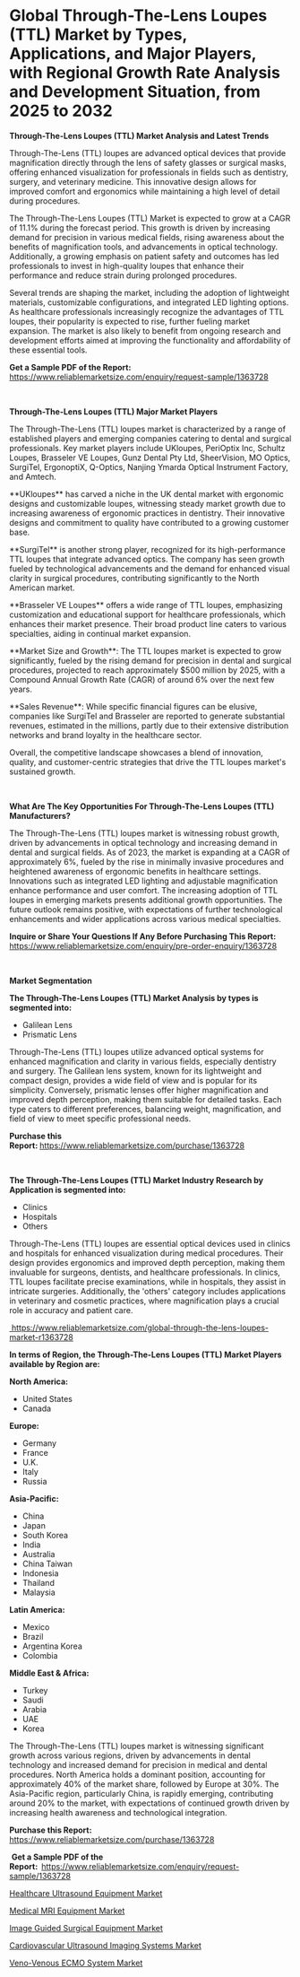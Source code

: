 <p><h1>Global Through-The-Lens Loupes (TTL) Market by Types, Applications, and Major Players, with Regional Growth Rate Analysis and Development Situation, from 2025 to 2032</h1></p><p><strong>Through-The-Lens Loupes (TTL) Market Analysis and Latest Trends</strong></p>
<p><p>Through-The-Lens (TTL) loupes are advanced optical devices that provide magnification directly through the lens of safety glasses or surgical masks, offering enhanced visualization for professionals in fields such as dentistry, surgery, and veterinary medicine. This innovative design allows for improved comfort and ergonomics while maintaining a high level of detail during procedures.</p><p>The Through-The-Lens Loupes (TTL) Market is expected to grow at a CAGR of 11.1% during the forecast period. This growth is driven by increasing demand for precision in various medical fields, rising awareness about the benefits of magnification tools, and advancements in optical technology. Additionally, a growing emphasis on patient safety and outcomes has led professionals to invest in high-quality loupes that enhance their performance and reduce strain during prolonged procedures.</p><p>Several trends are shaping the market, including the adoption of lightweight materials, customizable configurations, and integrated LED lighting options. As healthcare professionals increasingly recognize the advantages of TTL loupes, their popularity is expected to rise, further fueling market expansion. The market is also likely to benefit from ongoing research and development efforts aimed at improving the functionality and affordability of these essential tools.</p></p>
<p><strong>Get a Sample PDF of the Report:&nbsp;</strong> <a href="https://www.reliablemarketsize.com/enquiry/request-sample/1363728?utm_campaign=1845&utm_medium=2&utm_source=Github&utm_content=ia&utm_term=05032025&utm_id=through-the-lens-loupes-ttl">https://www.reliablemarketsize.com/enquiry/request-sample/1363728</a></p>
<p>&nbsp;</p>
<p><strong>Through-The-Lens Loupes (TTL) Major Market Players</strong></p>
<p><p>The Through-The-Lens (TTL) loupes market is characterized by a range of established players and emerging companies catering to dental and surgical professionals. Key market players include UKloupes, PeriOptix Inc, Schultz Loupes, Brasseler VE Loupes, Gunz Dental Pty Ltd, SheerVision, MO Optics, SurgiTel, ErgonoptiX, Q-Optics, Nanjing Ymarda Optical Instrument Factory, and Amtech.</p><p>**UKloupes** has carved a niche in the UK dental market with ergonomic designs and customizable loupes, witnessing steady market growth due to increasing awareness of ergonomic practices in dentistry. Their innovative designs and commitment to quality have contributed to a growing customer base.</p><p>**SurgiTel** is another strong player, recognized for its high-performance TTL loupes that integrate advanced optics. The company has seen growth fueled by technological advancements and the demand for enhanced visual clarity in surgical procedures, contributing significantly to the North American market.</p><p>**Brasseler VE Loupes** offers a wide range of TTL loupes, emphasizing customization and educational support for healthcare professionals, which enhances their market presence. Their broad product line caters to various specialties, aiding in continual market expansion.</p><p>**Market Size and Growth**: The TTL loupes market is expected to grow significantly, fueled by the rising demand for precision in dental and surgical procedures, projected to reach approximately $500 million by 2025, with a Compound Annual Growth Rate (CAGR) of around 6% over the next few years.</p><p>**Sales Revenue**: While specific financial figures can be elusive, companies like SurgiTel and Brasseler are reported to generate substantial revenues, estimated in the millions, partly due to their extensive distribution networks and brand loyalty in the healthcare sector.</p><p>Overall, the competitive landscape showcases a blend of innovation, quality, and customer-centric strategies that drive the TTL loupes market's sustained growth.</p></p>
<p>&nbsp;</p>
<p><strong>What Are The Key Opportunities For Through-The-Lens Loupes (TTL) Manufacturers?</strong></p>
<p><p>The Through-The-Lens (TTL) loupes market is witnessing robust growth, driven by advancements in optical technology and increasing demand in dental and surgical fields. As of 2023, the market is expanding at a CAGR of approximately 6%, fueled by the rise in minimally invasive procedures and heightened awareness of ergonomic benefits in healthcare settings. Innovations such as integrated LED lighting and adjustable magnification enhance performance and user comfort. The increasing adoption of TTL loupes in emerging markets presents additional growth opportunities. The future outlook remains positive, with expectations of further technological enhancements and wider applications across various medical specialties.</p></p>
<p><strong>Inquire or Share Your Questions If Any Before Purchasing This Report:</strong> <a href="https://www.reliablemarketsize.com/enquiry/pre-order-enquiry/1363728?utm_campaign=1845&utm_medium=2&utm_source=Github&utm_content=ia&utm_term=05032025&utm_id=through-the-lens-loupes-ttl">https://www.reliablemarketsize.com/enquiry/pre-order-enquiry/1363728</a></p>
<p>&nbsp;</p>
<p><strong>Market Segmentation</strong></p>
<p><strong>The Through-The-Lens Loupes (TTL) Market Analysis by types is segmented into:</strong></p>
<p><ul><li>Galilean Lens</li><li>Prismatic Lens</li></ul></p>
<p><p>Through-The-Lens (TTL) loupes utilize advanced optical systems for enhanced magnification and clarity in various fields, especially dentistry and surgery. The Galilean lens system, known for its lightweight and compact design, provides a wide field of view and is popular for its simplicity. Conversely, prismatic lenses offer higher magnification and improved depth perception, making them suitable for detailed tasks. Each type caters to different preferences, balancing weight, magnification, and field of view to meet specific professional needs.</p></p>
<p><strong>Purchase this Report:&nbsp;</strong><a href="https://www.reliablemarketsize.com/purchase/1363728?utm_campaign=1845&utm_medium=2&utm_source=Github&utm_content=ia&utm_term=05032025&utm_id=through-the-lens-loupes-ttl">https://www.reliablemarketsize.com/purchase/1363728</a></p>
<p>&nbsp;</p>
<p><strong>The Through-The-Lens Loupes (TTL) Market Industry Research by Application is segmented into:</strong></p>
<p><ul><li>Clinics</li><li>Hospitals</li><li>Others</li></ul></p>
<p><p>Through-The-Lens (TTL) loupes are essential optical devices used in clinics and hospitals for enhanced visualization during medical procedures. Their design provides ergonomics and improved depth perception, making them invaluable for surgeons, dentists, and healthcare professionals. In clinics, TTL loupes facilitate precise examinations, while in hospitals, they assist in intricate surgeries. Additionally, the 'others' category includes applications in veterinary and cosmetic practices, where magnification plays a crucial role in accuracy and patient care.</p></p>
<p><a href="https://www.reliablemarketsize.com/global-through-the-lens-loupes-market-r1363728?utm_campaign=1845&utm_medium=2&utm_source=Github&utm_content=ia&utm_term=05032025&utm_id=through-the-lens-loupes-ttl">&nbsp;https://www.reliablemarketsize.com/global-through-the-lens-loupes-market-r1363728</a></p>
<p><strong>In terms of Region, the Through-The-Lens Loupes (TTL) Market Players available by Region are:</strong></p>
<p>
    <p> <strong> North America: </strong>
        <ul>
            <li>United States</li>
            <li>Canada</li>
        </ul>
        </p> 
    <p> <strong> Europe: </strong>
        <ul>
            <li>Germany</li>
            <li>France</li>
            <li>U.K.</li>
            <li>Italy</li>
            <li>Russia</li>
        </ul>
        </p> 
    <p> <strong> Asia-Pacific: </strong>
        <ul>
            <li>China</li>
            <li>Japan</li>
            <li>South Korea</li>
            <li>India</li>
            <li>Australia</li>
            <li>China Taiwan</li>
            <li>Indonesia</li>
            <li>Thailand</li>
            <li>Malaysia</li>
        </ul>
        </p> 
    <p> <strong> Latin America: </strong>
        <ul>
            <li>Mexico</li>
            <li>Brazil</li>
            <li>Argentina Korea</li>
            <li>Colombia</li>
        </ul>
        </p> 
    <p> <strong> Middle East & Africa: </strong>
        <ul>
            <li>Turkey</li>
            <li>Saudi</li>
            <li>Arabia</li>
            <li>UAE</li>
            <li>Korea</li>
        </ul>
    </p>
    </p>
<p><p>The Through-The-Lens (TTL) loupes market is witnessing significant growth across various regions, driven by advancements in dental technology and increased demand for precision in medical and dental procedures. North America holds a dominant position, accounting for approximately 40% of the market share, followed by Europe at 30%. The Asia-Pacific region, particularly China, is rapidly emerging, contributing around 20% to the market, with expectations of continued growth driven by increasing health awareness and technological integration.</p></p>
<p><strong>Purchase this Report: </strong><a href="https://www.reliablemarketsize.com/purchase/1363728?utm_campaign=1845&utm_medium=2&utm_source=Github&utm_content=ia&utm_term=05032025&utm_id=through-the-lens-loupes-ttl">https://www.reliablemarketsize.com/purchase/1363728</a></p>
<p>&nbsp;<strong>Get a Sample PDF of the Report:&nbsp;&nbsp;</strong><a href="https://www.reliablemarketsize.com/enquiry/request-sample/1363728?utm_campaign=1845&utm_medium=2&utm_source=Github&utm_content=ia&utm_term=05032025&utm_id=through-the-lens-loupes-ttl">https://www.reliablemarketsize.com/enquiry/request-sample/1363728</a></p>
<p><strong></strong></p>
<p><p><a href="https://github.com/sibellanikmn/Market-Research-Report-List-1/blob/main/healthcare-ultrasound-equipment-market.md?utm_campaign=1845&utm_medium=2&utm_source=Github&utm_content=ia&utm_term=05032025&utm_id=through-the-lens-loupes-ttl">Healthcare Ultrasound Equipment Market</a></p><p><a href="https://github.com/ceranamaduvq/Market-Research-Report-List-1/blob/main/medical-mri-equipment-market.md?utm_campaign=1845&utm_medium=2&utm_source=Github&utm_content=ia&utm_term=05032025&utm_id=through-the-lens-loupes-ttl">Medical MRI Equipment Market</a></p><p><a href="https://github.com/dickstoscopg/Market-Research-Report-List-1/blob/main/image-guided-surgical-equipment-market.md?utm_campaign=1845&utm_medium=2&utm_source=Github&utm_content=ia&utm_term=05032025&utm_id=through-the-lens-loupes-ttl">Image Guided Surgical Equipment Market</a></p><p><a href="https://github.com/geresalgieaz/Market-Research-Report-List-1/blob/main/cardiovascular-ultrasound-imaging-systems-market.md?utm_campaign=1845&utm_medium=2&utm_source=Github&utm_content=ia&utm_term=05032025&utm_id=through-the-lens-loupes-ttl">Cardiovascular Ultrasound Imaging Systems Market</a></p><p><a href="https://github.com/foustzelmsdv/Market-Research-Report-List-1/blob/main/veno-venous-ecmo-system-market.md?utm_campaign=1845&utm_medium=2&utm_source=Github&utm_content=ia&utm_term=05032025&utm_id=through-the-lens-loupes-ttl">Veno-Venous ECMO System Market</a></p></p>